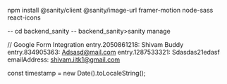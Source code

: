 npm install @sanity/client @sanity/image-url framer-motion node-sass react-icons

-- cd backend_sanity
-- backend_sanity>sanity manage



// Google Form Integration
entry.2050861218: Shivam Buddy
entry.834905363: Adsasd@mail.com
entry.1287533321: Sdasdas21edasf
emailAddress: shivam.iitk1@gmail.com

const timestamp = new Date().toLocaleString();